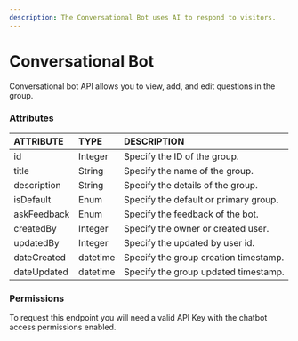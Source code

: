 ```yaml
---
description: The Conversational Bot uses AI to respond to visitors.
---
```


# Conversational Bot

Conversational bot API allows you to view, add, and edit questions in the group.

### Attributes 

| ATTRIBUTE | TYPE | DESCRIPTION |
| :--- | :--- | :--- |
| id | Integer | Specify the ID of the group. |
| title | String | Specify the name of the group. |
| description | String | Specify the details of the group. |
| isDefault | Enum | Specify the default or primary group. |
| askFeedback | Enum | Specify the feedback of the bot. |
| createdBy | Integer | Specify the owner or created user. |
| updatedBy | Integer | Specify the updated by user id. |
| dateCreated | datetime | Specify the group creation timestamp. |
| dateUpdated | datetime | Specify the group updated timestamp. |

### **Permissions**

To request this endpoint you will need a valid API Key with the chatbot access permissions enabled.

